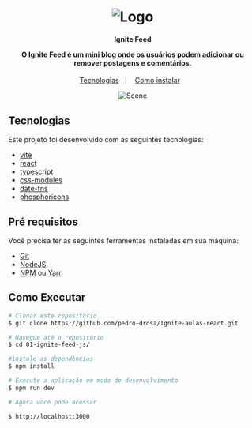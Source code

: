 <h1 align="center">
    <img alt="Logo" src="https://res.cloudinary.com/pedro-drosa/image/upload/v1670434704/Ignite/ignite-feed-log_hzsxzu.svg" />
    <br>
</h1>

<h4 align="center">
  <p>Ignite Feed</p>
  <p>O Ignite Feed é um mini blog onde os usuários podem adicionar ou remover postagens e comentários.</p>
</h4>

<p align="center">
  <a href="#rocket-tecnologias">Tecnologias</a>&nbsp;&nbsp;&nbsp;|&nbsp;&nbsp;&nbsp;
  <a href="#information_source-como-instalar">Como instalar</a>&nbsp;&nbsp;&nbsp;
</p>

<p align="center">
  <img alt="Scene" src="https://res.cloudinary.com/pedro-drosa/image/upload/v1670435434/Ignite/ignite-feed-cover_a8ppot.png">
</p>

## Tecnologias

Este projeto foi desenvolvido com as seguintes tecnologias:

- [vite](https://vitejs.dev/)
- [react](https://pt-br.reactjs.org/)
- [typescript](https://www.typescriptlang.org/)
- [css-modules](https://github.com/css-modules/css-modules/)
- [date-fns](https://date-fns.org/)
- [phosphoricons](https://phosphoricons.com/?ref=oliur)

## Pré requisitos

Você precisa ter as seguintes ferramentas instaladas em sua máquina:

- [Git](https://git-scm.com)
- [NodeJS](https://nodejs.org)
- [NPM](https://www.npmjs.com/) ou [Yarn](https://classic.yarnpkg.com/en/)

## Como Executar

```bash
# Clonar este repositório
$ git clone https://github.com/pedro-drosa/Ignite-aulas-react.git

# Navegue até o repositório
$ cd 01-ignite-feed-js/

#instale as dependências
$ npm install

# Execute a aplicação em modo de desenvolvimento
$ npm run dev

# Agora você pode acessar

$ http://localhost:3000
```
